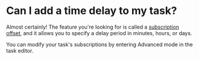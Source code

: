# Can I add a time delay to my task?

Almost certainly! The feature you're looking for is called a [subscription offset](../core/tasks/subscriptions.md#offsets), and it allows you to specify a delay period in minutes, hours, or days.

You can modify your task's subscriptions by entering Advanced mode in the task editor.
